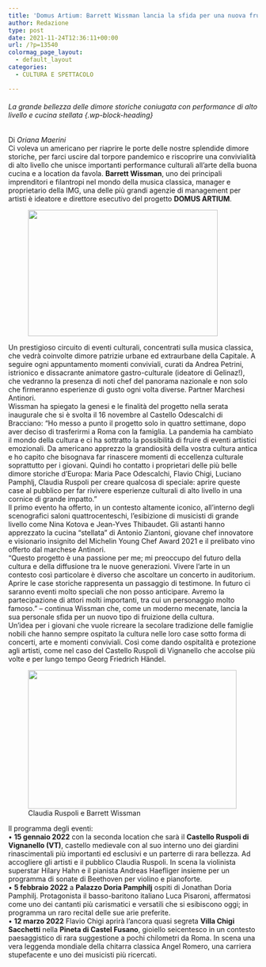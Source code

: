 ```yaml
---
title: 'Domus Artium: Barrett Wissman lancia la sfida per una nuova fruizione dell’arte'
author: Redazione
type: post
date: 2021-11-24T12:36:11+00:00
url: /?p=13540
colormag_page_layout:
  - default_layout
categories:
  - CULTURA E SPETTACOLO

---
```

###### La grande bellezza delle dimore storiche coniugata con performance di alto livello e cucina stellata {.wp-block-heading}

Di _Oriana Maerini_  
Ci voleva un americano per riaprire le porte delle nostre splendide dimore storiche, per farci uscire dal torpore pandemico e riscoprire una convivialità di alto livello che unisce importanti performance culturali all’arte della buona cucina e a location da favola. **Barrett Wissman**, uno dei principali imprenditori e filantropi nel mondo della musica classica, manager e proprietario della IMG, una delle più grandi agenzie di management per artisti è ideatore e direttore esecutivo del progetto **DOMUS ARTIUM**. 

<div class="wp-block-image">
  <figure class="alignleft size-large is-resized"><img decoding="async" loading="lazy" src="https://progressonline.it/wp-content/uploads/2021/11/foto-castello-Odescalchi-1-1024x683.jpg" alt="" class="wp-image-13541" width="383" height="255" /></figure>
</div>

Un prestigioso circuito di eventi culturali, concentrati sulla musica classica, che vedrà coinvolte dimore patrizie urbane ed extraurbane della Capitale. A seguire ogni appuntamento momenti conviviali, curati da Andrea Petrini, istrionico e dissacrante animatore gastro-culturale (ideatore di Gelinaz!), che vedranno la presenza di noti chef del panorama nazionale e non solo che firmeranno esperienze di gusto ogni volta diverse. Partner Marchesi Antinori.  
Wissman ha spiegato la genesi e le finalità del progetto nella serata inaugurale che si è svolta il 16 novembre al Castello Odescalchi di Bracciano: “Ho messo a punto il progetto solo in quattro settimane, dopo aver deciso di trasferirmi a Roma con la famiglia. La pandemia ha cambiato il mondo della cultura e ci ha sottratto la possibilità di fruire di eventi artistici emozionali. Da americano apprezzo la grandiosità della vostra cultura antica e ho capito che bisognava far rinascere momenti di eccellenza culturale soprattutto per i giovani. Quindi ho contatto i proprietari delle più belle dimore storiche d’Europa: Maria Pace Odescalchi, Flavio Chigi, Luciano Pamphlj, Claudia Ruspoli per creare qualcosa di speciale: aprire queste case al pubblico per far rivivere esperienze culturali di alto livello in una cornice di grande impatto.”  
Il primo evento ha offerto, in un contesto altamente iconico, all’interno degli scenografici saloni quattrocenteschi, l’esibizione di musicisti di grande livello come Nina Kotova e Jean-Yves Thibaudet. Gli astanti hanno apprezzato la cucina “stellata” di Antonio Ziantoni, giovane chef innovatore e visionario insignito del Michelin Young Chef Award 2021 e il prelibato vino offerto dal marchese Antinori.  
“Questo progetto è una passione per me; mi preoccupo del futuro della cultura e della diffusione tra le nuove generazioni. Vivere l’arte in un contesto così particolare è diverso che ascoltare un concerto in auditorium. Aprire le case storiche rappresenta un passaggio di testimone. In futuro ci saranno eventi molto speciali che non posso anticipare. Avremo la partecipazione di attori molti importanti, tra cui un personaggio molto famoso.” – continua Wissman che, come un moderno mecenate, lancia la sua personale sfida per un nuovo tipo di fruizione della cultura.  
Un’idea per i giovani che vuole ricreare la secolare tradizione delle famiglie nobili che hanno sempre ospitato la cultura nelle loro case sotto forma di concerti, arte e momenti conviviali. Così come dando ospitalità e protezione agli artisti, come nel caso del Castello Ruspoli di Vignanello che accolse più volte e per lungo tempo Georg Friedrich Händel.

<div class="wp-block-image">
  <figure class="alignright size-large is-resized"><img decoding="async" loading="lazy" src="https://progressonline.it/wp-content/uploads/2021/11/CLAUDIA_RUSPOLI_E_BARRETT_WISSMAN-1-1-1024x683.jpg" alt="" class="wp-image-13543" width="421" height="280" /><figcaption>Claudia Ruspoli e Barrett Wissman</figcaption></figure>
</div>

Il programma degli eventi:  
• **15 gennaio 2022** con la seconda location che sarà il **Castello Ruspoli di Vignanello (VT)**, castello medievale con al suo interno uno dei giardini rinascimentali più importanti ed esclusivi e un parterre di rara bellezza. Ad accogliere gli artisti e il pubblico Claudia Ruspoli. In scena la violinista superstar Hilary Hahn e il pianista Andreas Haefliger insieme per un programma di sonate di Beethoven per violino e pianoforte.  
• **5 febbraio 2022** a **Palazzo Doria Pamphilj** ospiti di Jonathan Doria Pamphilj. Protagonista il basso-baritono italiano Luca Pisaroni, affermatosi come uno dei cantanti più carismatici e versatili che si esibiscono oggi; in programma un raro recital delle sue arie preferite.  
• **12 marzo 2022** Flavio Chigi aprirà l’ancora quasi segreta **Villa Chigi Sacchetti** nella **Pineta di Castel Fusano**, gioiello seicentesco in un contesto paesaggistico di rara suggestione a pochi chilometri da Roma. In scena una vera leggenda mondiale della chitarra classica Angel Romero, una carriera stupefacente e uno dei musicisti più ricercati.